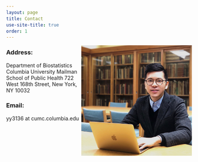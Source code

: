 ```yaml
---
layout: page
title: Contact
use-site-title: true
order: 1
---
```

<img align="right" src="/assets/img/YiYang.jpg" alt="" width="300">


### Address:

Department of Biostatistics
Columbia University Mailman School of Public Health
722 West 168th Street, New York, NY 10032

### Email:

yy3136 at cumc.columbia.edu
